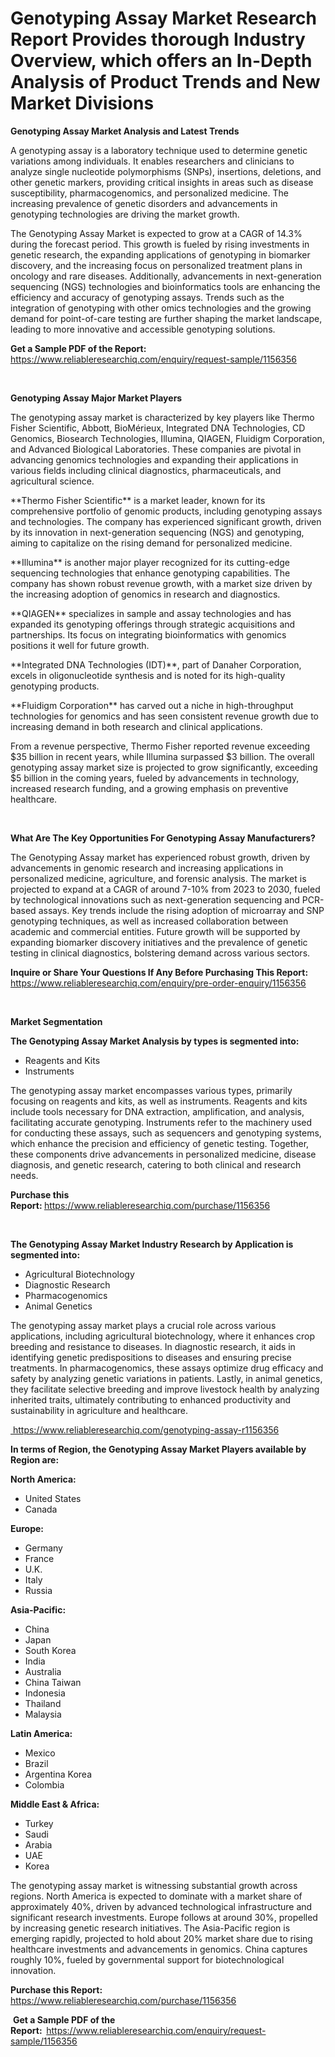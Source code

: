 <p><h1>Genotyping Assay Market Research Report Provides thorough Industry Overview, which offers an In-Depth Analysis of Product Trends and New Market Divisions</h1></p><p><strong>Genotyping Assay Market Analysis and Latest Trends</strong></p>
<p><p>A genotyping assay is a laboratory technique used to determine genetic variations among individuals. It enables researchers and clinicians to analyze single nucleotide polymorphisms (SNPs), insertions, deletions, and other genetic markers, providing critical insights in areas such as disease susceptibility, pharmacogenomics, and personalized medicine. The increasing prevalence of genetic disorders and advancements in genotyping technologies are driving the market growth.</p><p>The Genotyping Assay Market is expected to grow at a CAGR of 14.3% during the forecast period. This growth is fueled by rising investments in genetic research, the expanding applications of genotyping in biomarker discovery, and the increasing focus on personalized treatment plans in oncology and rare diseases. Additionally, advancements in next-generation sequencing (NGS) technologies and bioinformatics tools are enhancing the efficiency and accuracy of genotyping assays. Trends such as the integration of genotyping with other omics technologies and the growing demand for point-of-care testing are further shaping the market landscape, leading to more innovative and accessible genotyping solutions.</p></p>
<p><strong>Get a Sample PDF of the Report:&nbsp;</strong> <a href="https://www.reliableresearchiq.com/enquiry/request-sample/1156356?utm_campaign=2299&utm_medium=2&utm_source=Github&utm_content=ia&utm_term=13042025&utm_id=genotyping-assay">https://www.reliableresearchiq.com/enquiry/request-sample/1156356</a></p>
<p>&nbsp;</p>
<p><strong>Genotyping Assay Major Market Players</strong></p>
<p><p>The genotyping assay market is characterized by key players like Thermo Fisher Scientific, Abbott, BioMérieux, Integrated DNA Technologies, CD Genomics, Biosearch Technologies, Illumina, QIAGEN, Fluidigm Corporation, and Advanced Biological Laboratories. These companies are pivotal in advancing genomics technologies and expanding their applications in various fields including clinical diagnostics, pharmaceuticals, and agricultural science.</p><p>**Thermo Fisher Scientific** is a market leader, known for its comprehensive portfolio of genomic products, including genotyping assays and technologies. The company has experienced significant growth, driven by its innovation in next-generation sequencing (NGS) and genotyping, aiming to capitalize on the rising demand for personalized medicine. </p><p>**Illumina** is another major player recognized for its cutting-edge sequencing technologies that enhance genotyping capabilities. The company has shown robust revenue growth, with a market size driven by the increasing adoption of genomics in research and diagnostics. </p><p>**QIAGEN** specializes in sample and assay technologies and has expanded its genotyping offerings through strategic acquisitions and partnerships. Its focus on integrating bioinformatics with genomics positions it well for future growth.</p><p>**Integrated DNA Technologies (IDT)**, part of Danaher Corporation, excels in oligonucleotide synthesis and is noted for its high-quality genotyping products. </p><p>**Fluidigm Corporation** has carved out a niche in high-throughput technologies for genomics and has seen consistent revenue growth due to increasing demand in both research and clinical applications.</p><p>From a revenue perspective, Thermo Fisher reported revenue exceeding $35 billion in recent years, while Illumina surpassed $3 billion. The overall genotyping assay market size is projected to grow significantly, exceeding $5 billion in the coming years, fueled by advancements in technology, increased research funding, and a growing emphasis on preventive healthcare.</p></p>
<p>&nbsp;</p>
<p><strong>What Are The Key Opportunities For Genotyping Assay Manufacturers?</strong></p>
<p><p>The Genotyping Assay market has experienced robust growth, driven by advancements in genomic research and increasing applications in personalized medicine, agriculture, and forensic analysis. The market is projected to expand at a CAGR of around 7-10% from 2023 to 2030, fueled by technological innovations such as next-generation sequencing and PCR-based assays. Key trends include the rising adoption of microarray and SNP genotyping techniques, as well as increased collaboration between academic and commercial entities. Future growth will be supported by expanding biomarker discovery initiatives and the prevalence of genetic testing in clinical diagnostics, bolstering demand across various sectors.</p></p>
<p><strong>Inquire or Share Your Questions If Any Before Purchasing This Report:</strong> <a href="https://www.reliableresearchiq.com/enquiry/pre-order-enquiry/1156356?utm_campaign=2299&utm_medium=2&utm_source=Github&utm_content=ia&utm_term=13042025&utm_id=genotyping-assay">https://www.reliableresearchiq.com/enquiry/pre-order-enquiry/1156356</a></p>
<p>&nbsp;</p>
<p><strong>Market Segmentation</strong></p>
<p><strong>The Genotyping Assay Market Analysis by types is segmented into:</strong></p>
<p><ul><li>Reagents and Kits</li><li>Instruments</li></ul></p>
<p><p>The genotyping assay market encompasses various types, primarily focusing on reagents and kits, as well as instruments. Reagents and kits include tools necessary for DNA extraction, amplification, and analysis, facilitating accurate genotyping. Instruments refer to the machinery used for conducting these assays, such as sequencers and genotyping systems, which enhance the precision and efficiency of genetic testing. Together, these components drive advancements in personalized medicine, disease diagnosis, and genetic research, catering to both clinical and research needs.</p></p>
<p><strong>Purchase this Report:&nbsp;</strong><a href="https://www.reliableresearchiq.com/purchase/1156356?utm_campaign=2299&utm_medium=2&utm_source=Github&utm_content=ia&utm_term=13042025&utm_id=genotyping-assay">https://www.reliableresearchiq.com/purchase/1156356</a></p>
<p>&nbsp;</p>
<p><strong>The Genotyping Assay Market Industry Research by Application is segmented into:</strong></p>
<p><ul><li>Agricultural Biotechnology</li><li>Diagnostic Research</li><li>Pharmacogenomics</li><li>Animal Genetics</li></ul></p>
<p><p>The genotyping assay market plays a crucial role across various applications, including agricultural biotechnology, where it enhances crop breeding and resistance to diseases. In diagnostic research, it aids in identifying genetic predispositions to diseases and ensuring precise treatments. In pharmacogenomics, these assays optimize drug efficacy and safety by analyzing genetic variations in patients. Lastly, in animal genetics, they facilitate selective breeding and improve livestock health by analyzing inherited traits, ultimately contributing to enhanced productivity and sustainability in agriculture and healthcare.</p></p>
<p><a href="https://www.reliableresearchiq.com/genotyping-assay-r1156356?utm_campaign=2299&utm_medium=2&utm_source=Github&utm_content=ia&utm_term=13042025&utm_id=genotyping-assay">&nbsp;https://www.reliableresearchiq.com/genotyping-assay-r1156356</a></p>
<p><strong>In terms of Region, the Genotyping Assay Market Players available by Region are:</strong></p>
<p>
    <p> <strong> North America: </strong>
        <ul>
            <li>United States</li>
            <li>Canada</li>
        </ul>
        </p> 
    <p> <strong> Europe: </strong>
        <ul>
            <li>Germany</li>
            <li>France</li>
            <li>U.K.</li>
            <li>Italy</li>
            <li>Russia</li>
        </ul>
        </p> 
    <p> <strong> Asia-Pacific: </strong>
        <ul>
            <li>China</li>
            <li>Japan</li>
            <li>South Korea</li>
            <li>India</li>
            <li>Australia</li>
            <li>China Taiwan</li>
            <li>Indonesia</li>
            <li>Thailand</li>
            <li>Malaysia</li>
        </ul>
        </p> 
    <p> <strong> Latin America: </strong>
        <ul>
            <li>Mexico</li>
            <li>Brazil</li>
            <li>Argentina Korea</li>
            <li>Colombia</li>
        </ul>
        </p> 
    <p> <strong> Middle East & Africa: </strong>
        <ul>
            <li>Turkey</li>
            <li>Saudi</li>
            <li>Arabia</li>
            <li>UAE</li>
            <li>Korea</li>
        </ul>
    </p>
    </p>
<p><p>The genotyping assay market is witnessing substantial growth across regions. North America is expected to dominate with a market share of approximately 40%, driven by advanced technological infrastructure and significant research investments. Europe follows at around 30%, propelled by increasing genetic research initiatives. The Asia-Pacific region is emerging rapidly, projected to hold about 20% market share due to rising healthcare investments and advancements in genomics. China captures roughly 10%, fueled by governmental support for biotechnological innovation.</p></p>
<p><strong>Purchase this Report: </strong><a href="https://www.reliableresearchiq.com/purchase/1156356?utm_campaign=2299&utm_medium=2&utm_source=Github&utm_content=ia&utm_term=13042025&utm_id=genotyping-assay">https://www.reliableresearchiq.com/purchase/1156356</a></p>
<p>&nbsp;<strong>Get a Sample PDF of the Report:&nbsp;&nbsp;</strong><a href="https://www.reliableresearchiq.com/enquiry/request-sample/1156356?utm_campaign=2299&utm_medium=2&utm_source=Github&utm_content=ia&utm_term=13042025&utm_id=genotyping-assay">https://www.reliableresearchiq.com/enquiry/request-sample/1156356</a></p>
<p><strong></strong></p>
<p><p></p><p></p><p></p></p>